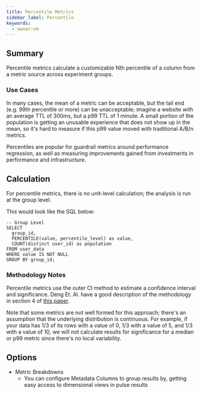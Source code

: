 ```yaml
---
title: Percentile Metrics
sidebar_label: Percentile
keywords:
  - owner:vm
---
```


## Summary

Percentile metrics calculate a customizable Nth percentile of a column from a metric source across experiment groups.

### Use Cases

In many cases, the mean of a metric can be acceptable, but the tail end (e.g. 99th percentile or more) can be unacceptable; imagine a website with an average TTL of 300ms, but a p99 TTL of 1 minute. A small portion of the population is getting an unusable experience that does not show up in the mean, so it's hard to measure if this p99 value moved with traditional A/B/n metrics.

Percentiles are popular for guardrail metrics around performance regression, as well as measuring improvements gained from investments in performance and infrastructure.

## Calculation

For percentile metrics, there is no unit-level calculation; the analysis is run at the group level.

This would look like the SQL below:

```
-- Group Level
SELECT
  group_id,
  PERCENTILE(value, percentile_level) as value,
  COUNT(distinct user_id) as population
FROM user_data
WHERE value IS NOT NULL
GROUP BY group_id;
```

### Methodology Notes

Percentile metrics use the outer CI method to estimate a confidence interval and significance. Deng Et. Al. have a good description of the methodology in section 4 of [this paper](https://arxiv.org/pdf/1803.06336).

Note that some metrics are not well formed for this approach; there's an assumption that the underlying distribution is continuous. For example, if your data has 1/3 of its rows with a value of 0, 1/3 with a value of 5, and 1/3 with a value of 10, we will not calculate results for significance for a median or p99 metric since there's no local variability.

## Options

- Metric Breakdowns
  - You can configure Metadata Columns to group results by, getting easy access to dimensional views in pulse results
